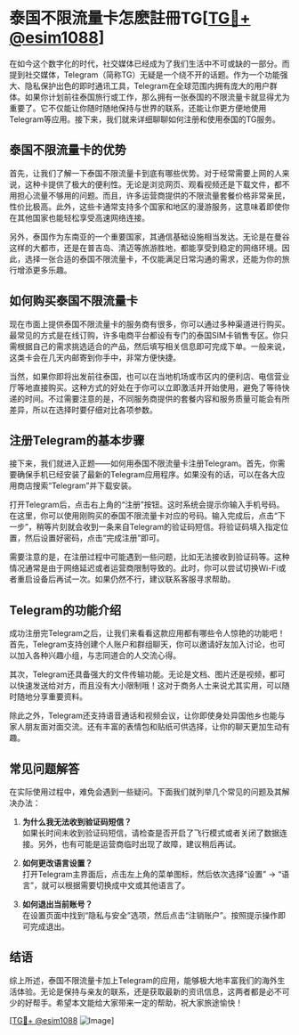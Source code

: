 # 泰国不限流量卡怎麽註冊TG[[TG💪+ @esim1088](https://t.me/s/esim1088)]

在如今这个数字化的时代，社交媒体已经成为了我们生活中不可或缺的一部分。而提到社交媒体，Telegram（简称TG）无疑是一个绕不开的话题。作为一个功能强大、隐私保护出色的即时通讯工具，Telegram在全球范围内拥有庞大的用户群体。如果你计划前往泰国旅行或工作，那么拥有一张泰国的不限流量卡就显得尤为重要了。它不仅能让你随时随地保持与世界的联系，还能让你更方便地使用Telegram等应用。接下来，我们就来详细聊聊如何注册和使用泰国的TG服务。

## 泰国不限流量卡的优势

首先，让我们了解一下泰国不限流量卡到底有哪些优势。对于经常需要上网的人来说，这种卡提供了极大的便利性。无论是浏览网页、观看视频还是下载文件，都不用担心流量不够用的问题。而且，许多运营商提供的不限流量套餐价格非常亲民，性价比极高。此外，这些卡通常支持多个国家和地区的漫游服务，这意味着即使你在其他国家也能轻松享受高速网络连接。

另外，泰国作为东南亚的一个重要国家，其通信基础设施相当发达。无论是在曼谷这样的大都市，还是在普吉岛、清迈等旅游胜地，都能享受到稳定的网络环境。因此，选择一张合适的泰国不限流量卡，不仅能满足日常沟通的需求，还能为你的旅行增添更多乐趣。

## 如何购买泰国不限流量卡

现在市面上提供泰国不限流量卡的服务商有很多，你可以通过多种渠道进行购买。最常见的方式是在线订购，许多电商平台都设有专门的泰国SIM卡销售专区。你只需根据自己的需求挑选适合的产品，然后填写相关信息即可完成下单。一般来说，这类卡会在几天内邮寄到你手中，非常方便快捷。

当然，如果你即将出发前往泰国，也可以在当地机场或市区内的便利店、电信营业厅等地直接购买。这种方式的好处在于你可以立即激活并开始使用，避免了等待快递的时间。不过需要注意的是，不同服务商提供的套餐内容和服务质量可能会有所差异，所以在选择时要仔细对比各项参数。

## 注册Telegram的基本步骤

接下来，我们就进入正题——如何用泰国不限流量卡注册Telegram。首先，你需要确保手机已经安装了最新的Telegram应用程序。如果没有的话，可以在各大应用商店搜索“Telegram”并下载安装。

打开Telegram后，点击右上角的“注册”按钮。这时系统会提示你输入手机号码。在这里，你可以使用刚购买的泰国不限流量卡对应的号码。输入完成后，点击“下一步”，稍等片刻就会收到一条来自Telegram的验证码短信。将验证码填入指定位置，然后设置好密码，点击“完成注册”即可。

需要注意的是，在注册过程中可能遇到一些问题，比如无法接收到验证码等。这种情况通常是由于网络延迟或者运营商限制导致的。此时，你可以尝试切换Wi-Fi或者重启设备后再试一次。如果仍然不行，建议联系客服寻求帮助。

## Telegram的功能介绍

成功注册完Telegram之后，让我们来看看这款应用都有哪些令人惊艳的功能吧！首先，Telegram支持创建个人账户和群组聊天，你可以邀请好友加入讨论，也可以加入各种兴趣小组，与志同道合的人交流心得。

其次，Telegram还具备强大的文件传输功能。无论是文档、图片还是视频，都可以快速发送给对方，而且没有大小限制哦！这对于商务人士来说尤其实用，可以随时随地分享重要资料。

除此之外，Telegram还支持语音通话和视频会议，让你即使身处异国他乡也能与家人朋友面对面交流。还有丰富的表情包和贴纸可供选择，让你的聊天更加生动有趣。

## 常见问题解答

在实际使用过程中，难免会遇到一些疑问。下面我们就列举几个常见的问题及其解决办法：

1. **为什么我无法收到验证码短信？**  
   如果长时间未收到验证码短信，请检查是否开启了飞行模式或者关闭了数据连接。另外，也有可能是运营商临时出现了故障，建议稍后再试。

2. **如何更改语言设置？**  
   打开Telegram主界面后，点击左上角的菜单图标，然后依次选择“设置” -> “语言”，就可以根据需要切换成中文或其他语言了。

3. **如何退出当前账号？**  
   在设置页面中找到“隐私与安全”选项，然后点击“注销账户”。按照提示操作即可完成退出。

## 结语

综上所述，泰国不限流量卡加上Telegram的应用，能够极大地丰富我们的海外生活体验。无论是保持与亲友的联系，还是获取最新的资讯信息，这两者都是必不可少的好帮手。希望本文能给大家带来一定的帮助，祝大家旅途愉快！

[[TG💪+ @esim1088](https://t.me/s/esim1088) ![Image](https://i.postimg.cc/4NQfJmqS/Snipaste-2025-05-13-00-14-12.png)]